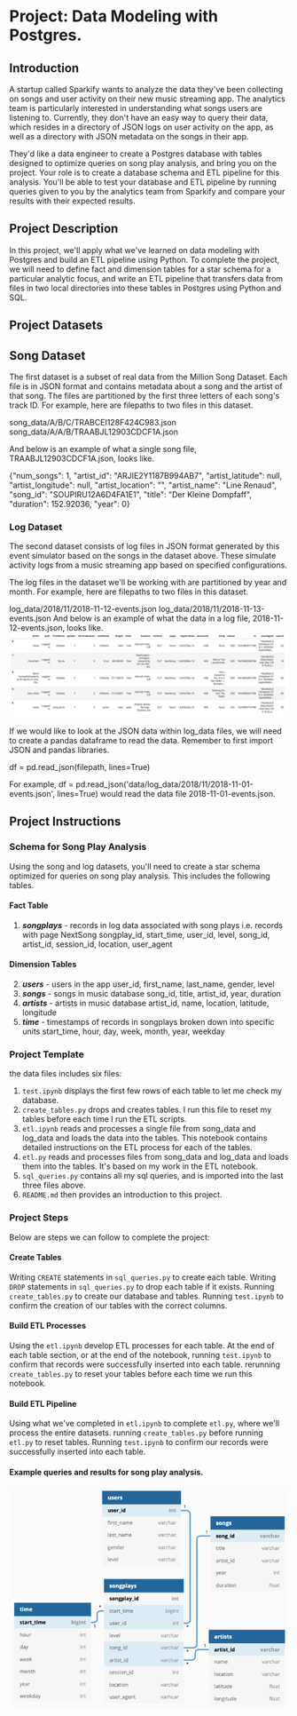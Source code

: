 # Project: Data Modeling with Postgres.

## Introduction
A startup called Sparkify wants to analyze the data they've been collecting on songs and user activity on their new music streaming app. The analytics team is particularly interested in understanding what songs users are listening to. Currently, they don't have an easy way to query their data, which resides in a directory of JSON logs on user activity on the app, as well as a directory with JSON metadata on the songs in their app.

They'd like a data engineer to create a Postgres database with tables designed to optimize queries on song play analysis, and bring you on the project. Your role is to create a database schema and ETL pipeline for this analysis. You'll be able to test your database and ETL pipeline by running queries given to you by the analytics team from Sparkify and compare your results with their expected results.

## Project Description
In this project, we'll apply what we've learned on data modeling with Postgres and build an ETL pipeline using Python. To complete the project, we will need to define fact and dimension tables for a star schema for a particular analytic focus, and write an ETL pipeline that transfers data from files in two local directories into these tables in Postgres using Python and SQL.

## Project Datasets

## Song Dataset
The first dataset is a subset of real data from the Million Song Dataset. Each file is in JSON format and contains metadata about a song and the artist of that song. The files are partitioned by the first three letters of each song's track ID. For example, here are filepaths to two files in this dataset.

song_data/A/B/C/TRABCEI128F424C983.json
song_data/A/A/B/TRAABJL12903CDCF1A.json

And below is an example of what a single song file, TRAABJL12903CDCF1A.json, looks like.

{"num_songs": 1, "artist_id": "ARJIE2Y1187B994AB7", "artist_latitude": null, "artist_longitude": null, "artist_location": "", "artist_name": "Line Renaud", "song_id": "SOUPIRU12A6D4FA1E1", "title": "Der Kleine Dompfaff", "duration": 152.92036, "year": 0}


### Log Dataset
The second dataset consists of log files in JSON format generated by this event simulator based on the songs in the dataset above. These simulate activity logs from a music streaming app based on specified configurations.

The log files in the dataset we'll be working with are partitioned by year and month. For example, here are filepaths to two files in this dataset.

log_data/2018/11/2018-11-12-events.json
log_data/2018/11/2018-11-13-events.json
And below is an example of what the data in a log file, 2018-11-12-events.json, looks like.
![](Resources/log-data.png)

If we would like to look at the JSON data within log_data files, we will need to create a pandas dataframe to read the data. Remember to first import JSON and pandas libraries.

df = pd.read_json(filepath, lines=True)

For example, df = pd.read_json('data/log_data/2018/11/2018-11-01-events.json', lines=True) would read the data file 2018-11-01-events.json.

## Project Instructions

### Schema for Song Play Analysis
Using the song and log datasets, you'll need to create a star schema optimized for queries on song play analysis. This includes the following tables.

#### Fact Table
1. ***songplays*** - records in log data associated with song plays i.e. records with page NextSong
songplay_id, start_time, user_id, level, song_id, artist_id, session_id, location, user_agent

#### Dimension Tables
2. ***users*** - users in the app
    user_id, first_name, last_name, gender, level
3. ***songs*** - songs in music database
    song_id, title, artist_id, year, duration
4. ***artists*** - artists in music database
    artist_id, name, location, latitude, longitude
5. ***time*** - timestamps of records in songplays broken down into specific units
    start_time, hour, day, week, month, year, weekday
    
### Project Template

the data files includes six files:
1. `test.ipynb` displays the first few rows of each table to let me check my database.
2. `create_tables.py` drops and creates tables. I run this file to reset my tables before each time I run the ETL scripts.
3. `etl.ipynb` reads and processes a single file from song_data and log_data and loads the data into the tables. This notebook contains detailed instructions on the ETL process for each of the tables.
4. `etl.py` reads and processes files from song_data and log_data and loads them into the tables. It's based on my work in the ETL notebook.
4. `sql_queries.py` contains all my sql queries, and is imported into the last three files above.
5. `README.md` then provides an introduction to this project.


### Project Steps
Below are steps we can follow to complete the project:

#### Create Tables

Writing `CREATE` statements in `sql_queries.py` to create each table.
Writing `DROP` statements in `sql_queries.py` to drop each table if it exists.
Running `create_tables.py` to create our database and tables.
Running `test.ipynb` to confirm the creation of our tables with the correct columns. 


#### Build ETL Processes
Using the `etl.ipynb` develop ETL processes for each table. At the end of each table section, or at the end of the notebook, running `test.ipynb` to confirm that records were successfully inserted into each table. rerunning `create_tables.py` to reset your tables before each time we run this notebook.

#### Build ETL Pipeline
Using what we've completed in `etl.ipynb` to complete `etl.py`, where we'll process the entire datasets. running `create_tables.py` before running `etl.py` to reset tables. Running `test.ipynb` to confirm our records were successfully inserted into each table.


#### Example queries and results for song play analysis.
![](Resources/queries-example.png)
